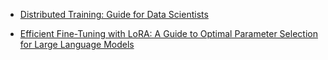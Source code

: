 
- [Distributed Training: Guide for Data Scientists](https://neptune.ai/blog/distributed-training)

- [Efficient Fine-Tuning with LoRA: A Guide to Optimal Parameter Selection for Large Language Models](https://www.databricks.com/blog/efficient-fine-tuning-lora-guide-llms)
